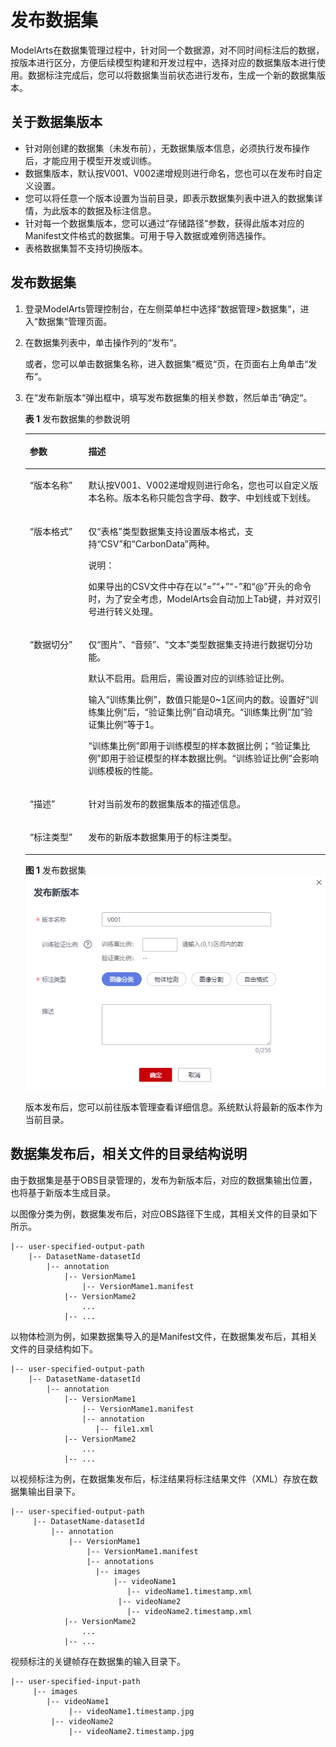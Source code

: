 # 发布数据集<a name="modelarts_23_0018"></a>

ModelArts在数据集管理过程中，针对同一个数据源，对不同时间标注后的数据，按版本进行区分，方便后续模型构建和开发过程中，选择对应的数据集版本进行使用。数据标注完成后，您可以将数据集当前状态进行发布，生成一个新的数据集版本。

## 关于数据集版本<a name="zh-cn_topic_0170886812_section38541340654"></a>

-   针对刚创建的数据集（未发布前），无数据集版本信息，必须执行发布操作后，才能应用于模型开发或训练。
-   数据集版本，默认按V001、V002递增规则进行命名，您也可以在发布时自定义设置。
-   您可以将任意一个版本设置为当前目录，即表示数据集列表中进入的数据集详情，为此版本的数据及标注信息。
-   针对每一个数据集版本，您可以通过“存储路径“参数，获得此版本对应的Manifest文件格式的数据集。可用于导入数据或难例筛选操作。
-   表格数据集暂不支持切换版本。

## 发布数据集<a name="zh-cn_topic_0170886812_section1811135818517"></a>

1.  登录ModelArts管理控制台，在左侧菜单栏中选择“数据管理\>数据集“，进入“数据集“管理页面。
2.  在数据集列表中，单击操作列的“发布“。

    或者，您可以单击数据集名称，进入数据集“概览“页，在页面右上角单击“发布“。

3.  在“发布新版本“弹出框中，填写发布数据集的相关参数，然后单击“确定“。

    **表 1**  发布数据集的参数说明

    <a name="zh-cn_topic_0170886812_table856411819131"></a>
    <table><thead align="left"><tr id="zh-cn_topic_0170886812_row13564141817132"><th class="cellrowborder" valign="top" width="19.49%" id="mcps1.2.3.1.1"><p id="zh-cn_topic_0170886812_p956401811319"><a name="zh-cn_topic_0170886812_p956401811319"></a><a name="zh-cn_topic_0170886812_p956401811319"></a>参数</p>
    </th>
    <th class="cellrowborder" valign="top" width="80.51%" id="mcps1.2.3.1.2"><p id="zh-cn_topic_0170886812_p1656419183133"><a name="zh-cn_topic_0170886812_p1656419183133"></a><a name="zh-cn_topic_0170886812_p1656419183133"></a>描述</p>
    </th>
    </tr>
    </thead>
    <tbody><tr id="zh-cn_topic_0170886812_row14564171810135"><td class="cellrowborder" valign="top" width="19.49%" headers="mcps1.2.3.1.1 "><p id="zh-cn_topic_0170886812_p356491871319"><a name="zh-cn_topic_0170886812_p356491871319"></a><a name="zh-cn_topic_0170886812_p356491871319"></a><span class="parmname" id="zh-cn_topic_0170886812_parmname15338420101210"><a name="zh-cn_topic_0170886812_parmname15338420101210"></a><a name="zh-cn_topic_0170886812_parmname15338420101210"></a>“版本名称”</span></p>
    </td>
    <td class="cellrowborder" valign="top" width="80.51%" headers="mcps1.2.3.1.2 "><p id="zh-cn_topic_0170886812_p8564201810135"><a name="zh-cn_topic_0170886812_p8564201810135"></a><a name="zh-cn_topic_0170886812_p8564201810135"></a>默认按V001、V002递增规则进行命名，您也可以自定义版本名称。版本名称只能包含字母、数字、中划线或下划线。</p>
    </td>
    </tr>
    <tr id="zh-cn_topic_0170886812_row20564618181315"><td class="cellrowborder" valign="top" width="19.49%" headers="mcps1.2.3.1.1 "><p id="zh-cn_topic_0170886812_p115641018101313"><a name="zh-cn_topic_0170886812_p115641018101313"></a><a name="zh-cn_topic_0170886812_p115641018101313"></a><span class="parmname" id="zh-cn_topic_0170886812_parmname1959162312125"><a name="zh-cn_topic_0170886812_parmname1959162312125"></a><a name="zh-cn_topic_0170886812_parmname1959162312125"></a>“版本格式”</span></p>
    </td>
    <td class="cellrowborder" valign="top" width="80.51%" headers="mcps1.2.3.1.2 "><p id="zh-cn_topic_0170886812_p9564191814131"><a name="zh-cn_topic_0170886812_p9564191814131"></a><a name="zh-cn_topic_0170886812_p9564191814131"></a>仅“表格”类型数据集支持设置版本格式，支持<span class="parmname" id="zh-cn_topic_0170886812_parmname10188934194"><a name="zh-cn_topic_0170886812_parmname10188934194"></a><a name="zh-cn_topic_0170886812_parmname10188934194"></a>“CSV”</span>和<span class="parmname" id="zh-cn_topic_0170886812_parmname106819537186"><a name="zh-cn_topic_0170886812_parmname106819537186"></a><a name="zh-cn_topic_0170886812_parmname106819537186"></a>“CarbonData”</span>两种。</p>
    <div class="note" id="zh-cn_topic_0170886812_note476610121359"><a name="zh-cn_topic_0170886812_note476610121359"></a><a name="zh-cn_topic_0170886812_note476610121359"></a><span class="notetitle"> 说明： </span><div class="notebody"><p id="zh-cn_topic_0170886812_p14766612123516"><a name="zh-cn_topic_0170886812_p14766612123516"></a><a name="zh-cn_topic_0170886812_p14766612123516"></a>如果导出的CSV文件中存在以“=”“+”“-”和“@”开头的命令时，为了安全考虑，ModelArts会自动加上Tab键，并对双引号进行转义处理。</p>
    </div></div>
    </td>
    </tr>
    <tr id="zh-cn_topic_0170886812_row1756410184135"><td class="cellrowborder" valign="top" width="19.49%" headers="mcps1.2.3.1.1 "><p id="zh-cn_topic_0170886812_p8564151811314"><a name="zh-cn_topic_0170886812_p8564151811314"></a><a name="zh-cn_topic_0170886812_p8564151811314"></a><span class="parmname" id="zh-cn_topic_0170886812_parmname201581013145"><a name="zh-cn_topic_0170886812_parmname201581013145"></a><a name="zh-cn_topic_0170886812_parmname201581013145"></a>“数据切分”</span></p>
    </td>
    <td class="cellrowborder" valign="top" width="80.51%" headers="mcps1.2.3.1.2 "><p id="zh-cn_topic_0170886812_p1221319118211"><a name="zh-cn_topic_0170886812_p1221319118211"></a><a name="zh-cn_topic_0170886812_p1221319118211"></a>仅“图片”、“音频”、“文本”类型数据集支持进行数据切分功能。</p>
    <p id="zh-cn_topic_0170886812_p10259102031412"><a name="zh-cn_topic_0170886812_p10259102031412"></a><a name="zh-cn_topic_0170886812_p10259102031412"></a>默认不启用。启用后，需设置对应的训练验证比例。</p>
    <p id="zh-cn_topic_0170886812_p1156418186138"><a name="zh-cn_topic_0170886812_p1156418186138"></a><a name="zh-cn_topic_0170886812_p1156418186138"></a>输入<span class="parmname" id="zh-cn_topic_0170886812_parmname51251767144"><a name="zh-cn_topic_0170886812_parmname51251767144"></a><a name="zh-cn_topic_0170886812_parmname51251767144"></a>“训练集比例”</span>，数值只能是0~1区间内的数。设置好<span class="parmname" id="zh-cn_topic_0170886812_parmname512519611416"><a name="zh-cn_topic_0170886812_parmname512519611416"></a><a name="zh-cn_topic_0170886812_parmname512519611416"></a>“训练集比例”</span>后，<span class="parmname" id="zh-cn_topic_0170886812_parmname81257661418"><a name="zh-cn_topic_0170886812_parmname81257661418"></a><a name="zh-cn_topic_0170886812_parmname81257661418"></a>“验证集比例”</span>自动填充。<span class="parmname" id="zh-cn_topic_0170886812_parmname11252621416"><a name="zh-cn_topic_0170886812_parmname11252621416"></a><a name="zh-cn_topic_0170886812_parmname11252621416"></a>“训练集比例”</span>加<span class="parmname" id="zh-cn_topic_0170886812_parmname151258616141"><a name="zh-cn_topic_0170886812_parmname151258616141"></a><a name="zh-cn_topic_0170886812_parmname151258616141"></a>“验证集比例”</span>等于1。</p>
    <p id="zh-cn_topic_0170886812_p920771051414"><a name="zh-cn_topic_0170886812_p920771051414"></a><a name="zh-cn_topic_0170886812_p920771051414"></a><span class="parmname" id="zh-cn_topic_0170886812_parmname92071510171418"><a name="zh-cn_topic_0170886812_parmname92071510171418"></a><a name="zh-cn_topic_0170886812_parmname92071510171418"></a>“训练集比例”</span>即用于训练模型的样本数据比例；<span class="parmname" id="zh-cn_topic_0170886812_parmname520721014140"><a name="zh-cn_topic_0170886812_parmname520721014140"></a><a name="zh-cn_topic_0170886812_parmname520721014140"></a>“验证集比例”</span>即用于验证模型的样本数据比例。<span class="parmname" id="zh-cn_topic_0170886812_parmname1020761051415"><a name="zh-cn_topic_0170886812_parmname1020761051415"></a><a name="zh-cn_topic_0170886812_parmname1020761051415"></a>“训练验证比例”</span>会影响训练模板的性能。</p>
    </td>
    </tr>
    <tr id="zh-cn_topic_0170886812_row194690539135"><td class="cellrowborder" valign="top" width="19.49%" headers="mcps1.2.3.1.1 "><p id="zh-cn_topic_0170886812_p114690535136"><a name="zh-cn_topic_0170886812_p114690535136"></a><a name="zh-cn_topic_0170886812_p114690535136"></a><span class="parmname" id="zh-cn_topic_0170886812_parmname937538181717"><a name="zh-cn_topic_0170886812_parmname937538181717"></a><a name="zh-cn_topic_0170886812_parmname937538181717"></a>“描述”</span></p>
    </td>
    <td class="cellrowborder" valign="top" width="80.51%" headers="mcps1.2.3.1.2 "><p id="zh-cn_topic_0170886812_p1846925361314"><a name="zh-cn_topic_0170886812_p1846925361314"></a><a name="zh-cn_topic_0170886812_p1846925361314"></a>针对当前发布的数据集版本的描述信息。</p>
    </td>
    </tr>
    <tr id="zh-cn_topic_0170886812_row74694533134"><td class="cellrowborder" valign="top" width="19.49%" headers="mcps1.2.3.1.1 "><p id="p7954104841717"><a name="p7954104841717"></a><a name="p7954104841717"></a><span class="parmname" id="parmname125561168516"><a name="parmname125561168516"></a><a name="parmname125561168516"></a>“标注类型”</span></p>
    </td>
    <td class="cellrowborder" valign="top" width="80.51%" headers="mcps1.2.3.1.2 "><p id="p2955194818172"><a name="p2955194818172"></a><a name="p2955194818172"></a>发布的新版本数据集用于的标注类型。</p>
    </td>
    </tr>
    </tbody>
    </table>

    **图 1**  发布数据集<a name="zh-cn_topic_0170886812_fig399915934916"></a>  
    ![](figures/发布数据集.png "发布数据集")

    版本发布后，您可以前往版本管理查看详细信息。系统默认将最新的版本作为当前目录。


## 数据集发布后，相关文件的目录结构说明<a name="zh-cn_topic_0170886812_section125341142131112"></a>

由于数据集是基于OBS目录管理的，发布为新版本后，对应的数据集输出位置，也将基于新版本生成目录。

以图像分类为例，数据集发布后，对应OBS路径下生成，其相关文件的目录如下所示。

```
|-- user-specified-output-path
    |-- DatasetName-datasetId
        |-- annotation
            |-- VersionMame1
                |-- VersionMame1.manifest
            |-- VersionMame2
                ...
            |-- ...
```

以物体检测为例，如果数据集导入的是Manifest文件，在数据集发布后，其相关文件的目录结构如下。

```
|-- user-specified-output-path 
    |-- DatasetName-datasetId 
        |-- annotation 
            |-- VersionMame1 
                |-- VersionMame1.manifest 
                |-- annotation
                   |-- file1.xml 
            |-- VersionMame2
                ...
            |-- ...
```

以视频标注为例，在数据集发布后，标注结果将标注结果文件（XML）存放在数据集输出目录下。

```
|-- user-specified-output-path
     |-- DatasetName-datasetId
         |-- annotation
             |-- VersionMame1
                 |-- VersionMame1.manifest
                 |-- annotations
                   |-- images
                       |-- videoName1
                          |-- videoName1.timestamp.xml
                        |-- videoName2
                          |-- videoName2.timestamp.xml
            |-- VersionMame2
                ...
            |-- ...
```

视频标注的关键帧存在数据集的输入目录下。

```
|-- user-specified-input-path
     |-- images
        |-- videoName1
             |-- videoName1.timestamp.jpg
         |-- videoName2
             |-- videoName2.timestamp.jpg 
```

